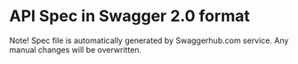# API Spec in Swagger 2.0 format
Note! Spec file is automatically generated by Swaggerhub.com service. Any manual changes will be overwritten. 
